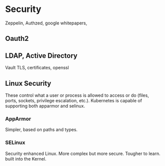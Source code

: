 
# Security

Zeppelin, Authzed, google whitepapers,

## Oauth2

## LDAP, Active Directory

Vault
TLS, certificates, openssl

## Linux Security

These control what a user or process is allowed to access or do (files, ports, sockets, privilege escalation, etc.).
Kubernetes is capable of supporting both apparmor and selinux.

### AppArmor

Simpler, based on paths and types.

### SELinux

Security enhanced Linux.  More complex but more secure.  Tougher to learn.  built into the Kernel.  
